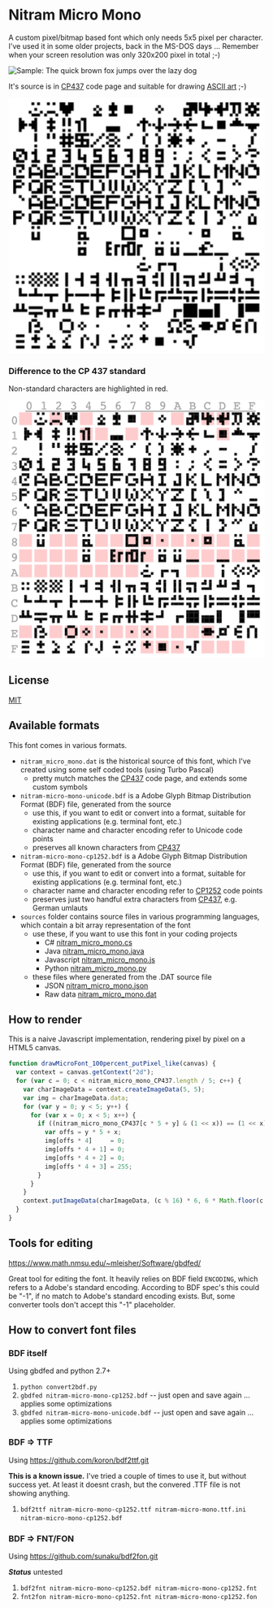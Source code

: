 
# Nitram Micro Mono

A custom pixel/bitmap based font which only needs 5x5 pixel per character.
I've used it in some older projects, back in the MS-DOS days ...
Remember when your screen resolution was only 320x200 pixel in total ;-)

![Sample: The quick brown fox jumps over the lazy dog](/the_quick_brown_fox_jumps_over_the_lazy_dog.png?raw=true)

It's source is in [CP437](https://en.wikipedia.org/wiki/Code_page_437)
code page and suitable for drawing [ASCII art](https://en.wikipedia.org/wiki/ASCII_art) ;-)

![Sample: all characters](/sample.png?raw=true)

### Difference to the CP 437 standard

Non-standard characters are highlighted in red.

![Sample: all characters](/standard_difference.png?raw=true)

## License

[MIT](https://opensource.org/licenses/MIT)


## Available formats

This font comes in various formats.

* ```nitram_micro_mono.dat``` is the historical source of this font, which I've created using some self coded tools (using Turbo Pascal)
   * pretty mutch matches the [CP437](https://en.wikipedia.org/wiki/Code_page_437) code page, and extends some custom symbols
* ```nitram-micro-mono-unicode.bdf``` is a Adobe Glyph Bitmap Distribution Format (BDF) file, generated from the source
   * use this, if you want to edit or convert into a format, suitable for existing applications (e.g. terminal font, etc.)
   * character name and character encoding refer to Unicode code points
   * preserves all known characters from [CP437](https://en.wikipedia.org/wiki/Code_page_437)
* ```nitram-micro-mono-cp1252.bdf``` is a Adobe Glyph Bitmap Distribution Format (BDF) file, generated from the source
   * use this, if you want to edit or convert into a format, suitable for existing applications (e.g. terminal font, etc.)
   * character name and character encoding refer to [CP1252](https://en.wikipedia.org/wiki/Windows-1252) code points
   * preserves just two handful extra characters from [CP437](https://en.wikipedia.org/wiki/Code_page_437), e.g. German umlauts 
* ```sources``` folder contains source files in various programming languages, which contain a bit array representation of the font
   * use these, if you want to use this font in your coding projects
      * C# [nitram_micro_mono.cs](/sources/nitram_micro_mono.cs)
      * Java [nitram_micro_mono.java](/sources/nitram_micro_mono.java)
      * Javascript [nitram_micro_mono.js](/sources/nitram_micro_mono.js)
      * Python [nitram_micro_mono.py](/sources/nitram_micro_mono.py)
   * these files where generated from the .DAT source file
      * JSON [nitram_micro_mono.json](/sources/nitram_micro_mono.json)
      * Raw data [nitram_micro_mono.dat](/nitram_micro_mono.dat)

## How to render

This is a naive Javascript implementation, rendering pixel by pixel on a HTML5 canvas.

```javascript
function drawMicroFont_100percent_putPixel_like(canvas) {
  var context = canvas.getContext("2d");
  for (var c = 0; c < nitram_micro_mono_CP437.length / 5; c++) {
    var charImageData = context.createImageData(5, 5);
    var img = charImageData.data;
    for (var y = 0; y < 5; y++) {
      for (var x = 0; x < 5; x++) {
        if ((nitram_micro_mono_CP437[c * 5 + y] & (1 << x)) == (1 << x)) {
          var offs = y * 5 + x;
          img[offs * 4]     = 0;
          img[offs * 4 + 1] = 0;
          img[offs * 4 + 2] = 0;
          img[offs * 4 + 3] = 255;
        }
      }
    }
    context.putImageData(charImageData, (c % 16) * 6, 6 * Math.floor(c / 16));
  }
}
```

## Tools for editing

https://www.math.nmsu.edu/~mleisher/Software/gbdfed/

Great tool for editing the font.
It heavily relies on BDF field ```ENCODING```, which refers to a Adobe's standard encoding.
According to BDF spec's this could be "-1", if no match to Adobe's standard encoding exists.
But, some converter tools don't accept this "-1" placeholder.


## How to convert font files

### BDF itself

Using gbdfed and python 2.7+

1. ```python convert2bdf.py```
2. ```gbdfed nitram-micro-mono-cp1252.bdf``` -- just open and save again ... applies some optimizations
3. ```gbdfed nitram-micro-mono-unicode.bdf``` -- just open and save again ... applies some optimizations

### BDF => TTF

Using https://github.com/koron/bdf2ttf.git

**This is a known issue.**
I've tried a couple of times to use it, but without success yet.
At least it doesnt crash, but the convered .TTF file is not showing anything.

1. ```bdf2ttf nitram-micro-mono-cp1252.ttf nitram-micro-mono.ttf.ini nitram-micro-mono-cp1252.bdf```


### BDF => FNT/FON

Using https://github.com/sunaku/bdf2fon.git

***Status*** untested

1. ```bdf2fnt nitram-micro-mono-cp1252.bdf nitram-micro-mono-cp1252.fnt```
2. ```fnt2fon nitram-micro-mono-cp1252.fnt nitram-micro-mono-cp1252.fon```
